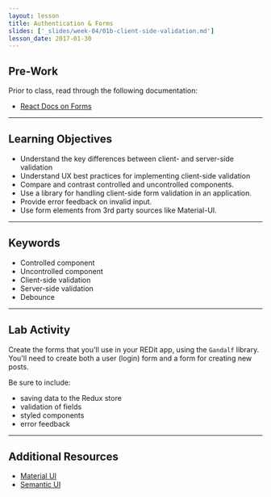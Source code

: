 ```yaml
---
layout: lesson
title: Authentication & Forms
slides: ['_slides/week-04/01b-client-side-validation.md']
lesson_date: 2017-01-30
---
```


## Pre-Work

Prior to class, read through the following documentation:

- [React Docs on Forms](https://facebook.github.io/react/docs/forms.html)

---

## Learning Objectives

- Understand the key differences between client- and server-side validation
- Understand UX best practices for implementing client-side validation
- Compare and contrast controlled and uncontrolled components.
- Use a library for handling client-side form validation in an application.
- Provide error feedback on invalid input.
- Use form elements from 3rd party sources like Material-UI.

---

## Keywords

- Controlled component
- Uncontrolled component
- Client-side validation
- Server-side validation
- Debounce

---

## Lab Activity

Create the forms that you'll use in your REDit app, using the `Gandalf` library.
You'll need to create both a user (login) form and a form for creating new posts.

Be sure to include:
  - saving data to the Redux store
  - validation of fields
  - styled components
  - error feedback

---

## Additional Resources

- [Material UI](https://github.com/callemall/material-ui)
- [Semantic UI](http://react.semantic-ui.com/)
